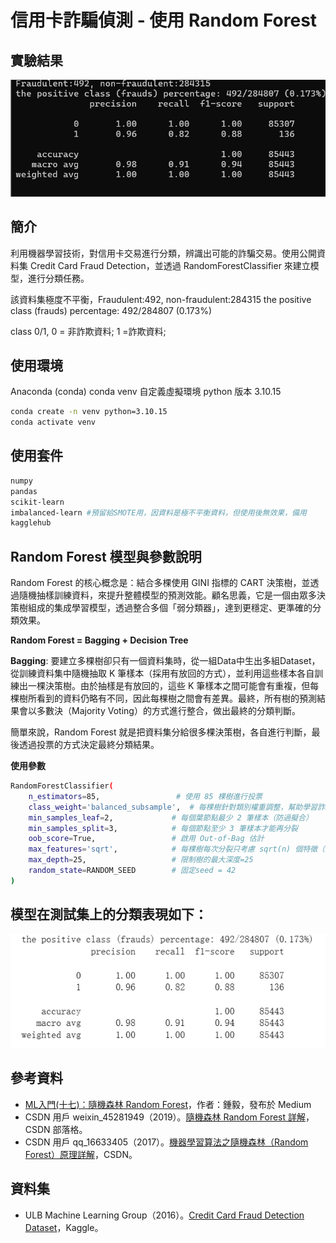 # 信用卡詐騙偵測 - 使用 Random Forest
## 實驗結果
![image](../image/random_forest_result.png)
## 簡介
利用機器學習技術，對信用卡交易進行分類，辨識出可能的詐騙交易。使用公開資料集 Credit Card Fraud Detection，並透過 RandomForestClassifier 來建立模型，進行分類任務。

該資料集極度不平衡，Fraudulent:492, non-fraudulent:284315
the positive class (frauds) percentage: 492/284807 (0.173%)

class 0/1, 0 = 非詐欺資料; 1 =詐欺資料;

## 使用環境
Anaconda (conda)
conda venv 自定義虛擬環境
python 版本 3.10.15

```bash
conda create -n venv python=3.10.15
conda activate venv
```
## 使用套件
```bash
numpy
pandas
scikit-learn
imbalanced-learn #預留給SMOTE用，因資料是極不平衡資料，但使用後無效果，備用
kagglehub
```

## Random Forest 模型與參數說明
Random Forest 的核心概念是：結合多棵使用 GINI 指標的 CART 決策樹，並透過隨機抽樣訓練資料，來提升整體模型的預測效能。顧名思義，它是一個由眾多決策樹組成的集成學習模型，透過整合多個「弱分類器」，達到更穩定、更準確的分類效果。

**Random Forest = Bagging + Decision Tree**

**Bagging**: 要建立多棵樹卻只有一個資料集時，從一組Data中生出多組Dataset，從訓練資料集中隨機抽取 K 筆樣本（採用有放回的方式），並利用這些樣本各自訓練出一棵決策樹。由於抽樣是有放回的，這些 K 筆樣本之間可能會有重複，但每棵樹所看到的資料仍略有不同，因此每棵樹之間會有差異。最終，所有樹的預測結果會以多數決（Majority Voting）的方式進行整合，做出最終的分類判斷。

簡單來說，Random Forest 就是把資料集分給很多棵決策樹，各自進行判斷，最後透過投票的方式決定最終分類結果。

**使用參數**
```bash
RandomForestClassifier(
    n_estimators=85,                 # 使用 85 棵樹進行投票
    class_weight='balanced_subsample',  # 每棵樹針對類別權重調整，幫助學習詐騙樣本
    min_samples_leaf=2,             # 每個葉節點最少 2 筆樣本（防過擬合）
    min_samples_split=3,            # 每個節點至少 3 筆樣本才能再分裂
    oob_score=True,                 # 啟用 Out-of-Bag 估計
    max_features='sqrt',            # 每棵樹每次分裂只考慮 sqrt(n) 個特徵（提升泛化）
    max_depth=25,                   # 限制樹的最大深度=25
    random_state=RANDOM_SEED        # 固定seed = 42
)
```

## 模型在測試集上的分類表現如下：
![rf_result](../image/image.png)

## 參考資料
- [ML入門(十七)：隨機森林 Random Forest](https://medium.com/chung-yi/ml%E5%85%A5%E9%96%80-%E5%8D%81%E4%B8%83-%E9%9A%A8%E6%A9%9F%E6%A3%AE%E6%9E%97-random-forest-6afc24871857)，作者：鍾毅，發布於 Medium
- CSDN 用戶 weixin_45281949（2019）。[隨機森林 Random Forest 詳解](https://blog.csdn.net/weixin_45281949/article/details/102767177)，CSDN 部落格。
- CSDN 用戶 qq_16633405（2017）。[機器學習算法之隨機森林（Random Forest）原理詳解](https://blog.csdn.net/qq_16633405/article/details/61200502)，CSDN。

## 資料集
- ULB Machine Learning Group（2016）。[Credit Card Fraud Detection Dataset](https://www.kaggle.com/datasets/mlg-ulb/creditcardfraud/data)，Kaggle。